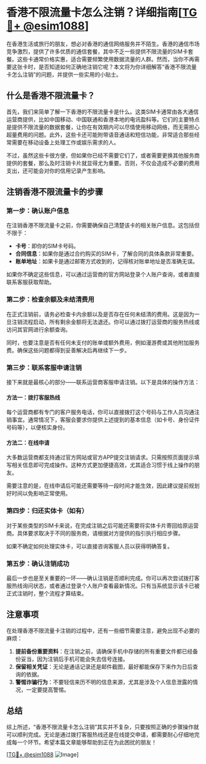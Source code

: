 # 香港不限流量卡怎么注销？详细指南[[TG💪+ @esim1088](https://t.me/s/esim1088)]

在香港生活或旅行的朋友，想必对香港的通信网络服务并不陌生。香港的通信市场竞争激烈，提供了许多优质的通信套餐，其中不乏一些提供不限流量的SIM卡套餐。这些卡通常价格实惠，适合需要频繁使用数据流量的人群。然而，当你不再需要这张卡时，是否知道如何正确地注销它呢？本文将为你详细解答“香港不限流量卡怎么注销”的问题，并提供一些实用的小贴士。

## 什么是香港不限流量卡？

首先，我们来简单了解一下香港的不限流量卡是什么。这类SIM卡通常由各大通信运营商提供，比如中国移动、中国联通和香港本地的电讯盈科等。它们的主要特点是提供不限流量的数据套餐，让你在有效期内可以尽情使用移动网络，而无需担心超量费用的问题。此外，这些卡还可能附带语音通话和短信功能，非常适合那些经常需要在移动设备上处理工作或娱乐需求的人。

不过，虽然这些卡很方便，但如果你已经不需要它们了，或者需要更换其他服务商提供的套餐，那么及时注销卡片就显得尤为重要。否则，不仅会造成不必要的费用支出，还可能会对你的信用记录产生影响。

## 注销香港不限流量卡的步骤

### 第一步：确认账户信息

在注销香港不限流量卡之前，你需要确保自己清楚该卡的相关账户信息。这包括但不限于：

- **卡号**：即你的SIM卡号码。
- **合同信息**：如果你是通过合约购买的SIM卡，了解合同的具体条款非常重要。
- **账单地址**：如果卡是通过邮寄方式收到的，记得核对账单地址是否准确无误。

如果你不确定这些信息，可以通过运营商的官方网站登录个人账户查询，或者直接联系客服获取帮助。

### 第二步：检查余额及未结清费用

在正式注销前，请务必检查卡内余额以及是否存在任何未结清的费用。这是因为一旦注销流程启动，所有剩余金额将无法退还。你可以通过拨打运营商的服务热线或访问其官网进行余额查询。

同时，也要注意是否有任何未支付的账单或额外费用，例如漫游费或其他附加服务费。确保这些问题都得到妥善解决后再继续下一步。

### 第三步：联系客服申请注销

接下来就是最核心的部分——联系运营商客服申请注销。以下是具体的操作方法：

#### 方法一：拨打客服热线
每个运营商都有专门的客户服务电话，你可以直接拨打这个号码与工作人员沟通注销事宜。通常情况下，客服会要求你提供上述提到的基本信息（如卡号、身份证件号码等），以便核实身份。

#### 方法二：在线申请
大多数运营商都支持通过官方网站或官方APP提交注销请求。只需按照页面提示填写相关信息即可完成操作。这种方式更加便捷高效，尤其适合习惯于线上操作的朋友。

需要注意的是，在线申请后可能还需要等待一段时间才能生效，因此建议提前规划好时间以免影响正常使用。

### 第四步：归还实体卡（如有）

对于某些类型的SIM卡来说，在完成注销之后可能还需要将实体卡片寄回给原运营商。具体要求取决于不同的服务商，请根据对方提供的指引执行相应步骤。

如果不确定如何处理实体卡，可以直接咨询客服人员以获得明确答复。

### 第五步：确认注销成功

最后一步也是至关重要的一环——确认注销是否顺利完成。你可以再次尝试拨打客服热线询问状态，或者通过登录个人账户查看最新情况。只有当系统显示该卡已被正式注销时，整个流程才算结束。

## 注意事项

在处理香港不限流量卡注销的过程中，还有一些细节需要注意，避免出现不必要的麻烦：

1. **提前备份重要资料**：在注销之前，请确保手机中存储的所有重要文件都已经备份妥当，因为注销后手机可能会失去信号连接。
2. **保留相关凭证**：无论是通话记录还是邮件截图，最好都能保存下来作为日后查询的依据。
3. **警惕诈骗行为**：不要轻信来历不明的信息来源，尤其是涉及个人信息泄露的情况，一定要提高警惕。

## 总结

综上所述，“香港不限流量卡怎么注销”其实并不复杂，只要按照正确的步骤操作就可以顺利完成。无论是通过拨打客服热线还是在线提交申请，都需要耐心仔细地完成每一个环节。希望本篇文章能够帮助到正在为此困扰的朋友！

[[TG💪+ @esim1088](https://t.me/s/esim1088) ![Image](https://i.postimg.cc/4NQfJmqS/Snipaste-2025-05-13-00-14-12.png)]